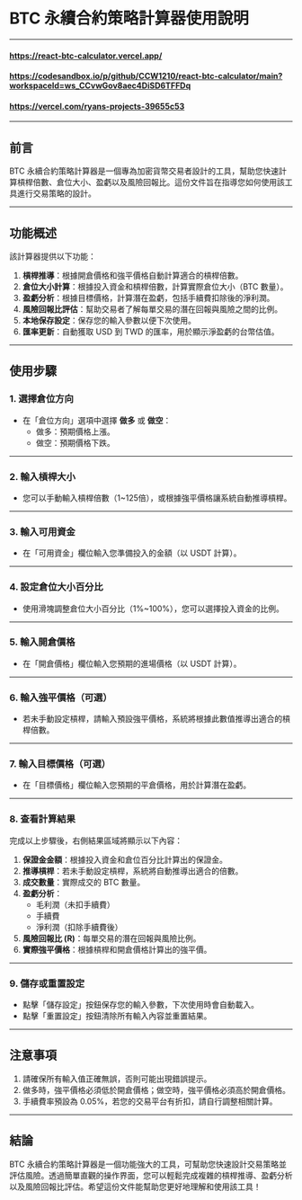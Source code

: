# BTC 永續合約策略計算器使用說明

---
#### https://react-btc-calculator.vercel.app/

#### https://codesandbox.io/p/github/CCW1210/react-btc-calculator/main?workspaceId=ws_CCvwGov8aec4DiSD6TFFDq

#### https://vercel.com/ryans-projects-39655c53
---

## 前言
BTC 永續合約策略計算器是一個專為加密貨幣交易者設計的工具，幫助您快速計算槓桿倍數、倉位大小、盈虧以及風險回報比。這份文件旨在指導您如何使用該工具進行交易策略的設計。

---

## 功能概述
該計算器提供以下功能：
1. **槓桿推導**：根據開倉價格和強平價格自動計算適合的槓桿倍數。
2. **倉位大小計算**：根據投入資金和槓桿倍數，計算實際倉位大小（BTC 數量）。
3. **盈虧分析**：根據目標價格，計算潛在盈虧，包括手續費扣除後的淨利潤。
4. **風險回報比評估**：幫助交易者了解每單交易的潛在回報與風險之間的比例。
5. **本地保存設定**：保存您的輸入參數以便下次使用。
6. **匯率更新**：自動獲取 USD 到 TWD 的匯率，用於顯示淨盈虧的台幣估值。

---

## 使用步驟

### 1. 選擇倉位方向
- 在「倉位方向」選項中選擇 **做多** 或 **做空**：
  - 做多：預期價格上漲。
  - 做空：預期價格下跌。

---

### 2. 輸入槓桿大小
- 您可以手動輸入槓桿倍數（1~125倍），或根據強平價格讓系統自動推導槓桿。

---

### 3. 輸入可用資金
- 在「可用資金」欄位輸入您準備投入的金額（以 USDT 計算）。

---

### 4. 設定倉位大小百分比
- 使用滑塊調整倉位大小百分比（1%~100%），您可以選擇投入資金的比例。

---

### 5. 輸入開倉價格
- 在「開倉價格」欄位輸入您預期的進場價格（以 USDT 計算）。

---

### 6. 輸入強平價格（可選）
- 若未手動設定槓桿，請輸入預設強平價格，系統將根據此數值推導出適合的槓桿倍數。

---

### 7. 輸入目標價格（可選）
- 在「目標價格」欄位輸入您預期的平倉價格，用於計算潛在盈虧。

---

### 8. 查看計算結果
完成以上步驟後，右側結果區域將顯示以下內容：
1. **保證金金額**：根據投入資金和倉位百分比計算出的保證金。
2. **推導槓桿**：若未手動設定槓桿，系統將自動推導出適合的倍數。
3. **成交數量**：實際成交的 BTC 數量。
4. **盈虧分析**：
   - 毛利潤（未扣手續費）
   - 手續費
   - 淨利潤（扣除手續費後）
5. **風險回報比 (R)**：每單交易的潛在回報與風險比例。
6. **實際強平價格**：根據槓桿和開倉價格計算出的強平價。

---

### 9. 儲存或重置設定
- 點擊「儲存設定」按鈕保存您的輸入參數，下次使用時會自動載入。
- 點擊「重置設定」按鈕清除所有輸入內容並重置結果。

---

## 注意事項
1. 請確保所有輸入值正確無誤，否則可能出現錯誤提示。
2. 做多時，強平價格必須低於開倉價格；做空時，強平價格必須高於開倉價格。
3. 手續費率預設為 0.05%，若您的交易平台有折扣，請自行調整相關計算。

---

## 結論
BTC 永續合約策略計算器是一個功能強大的工具，可幫助您快速設計交易策略並評估風險。透過簡單直觀的操作界面，您可以輕鬆完成複雜的槓桿推導、盈虧分析以及風險回報比評估。希望這份文件能幫助您更好地理解和使用該工具！
